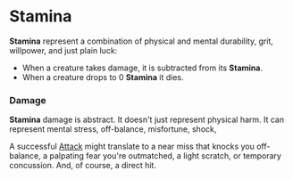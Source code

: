 # Stamina

**Stamina** represent a combination of physical and mental durability, grit, willpower, and just plain luck:

 + When a creature takes damage, it is subtracted from its **Stamina**.
 + When a creature drops to 0 **Stamina** it dies.

### Damage

**Stamina** damage is abstract. It doesn't just represent physical harm. It can represent mental stress, off-balance, misfortune, shock,

A successful [Attack](pages/combat/attacks.md) might translate to a near miss that knocks you off-balance, a palpating fear you're outmatched, a light scratch, or temporary concussion. And, of course, a direct hit.
